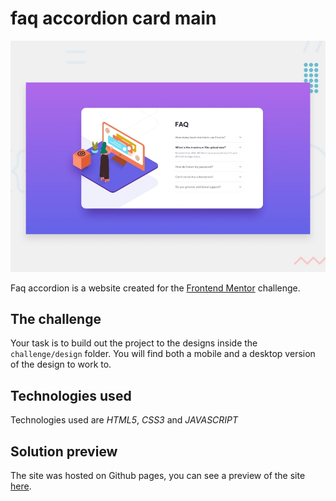 # faq accordion card main


![# faq accordion card main](./challenge/design/desktop-preview.jpg)

Faq accordion is a website created for the <a href="https://www.frontendmentor.io">Frontend Mentor</a> challenge.


## The challenge

Your task is to build out the project to the designs inside the `challenge/design`  folder. You will find both a mobile and a desktop version of the design to work to. 

## Technologies used

Technologies used are *HTML5*, *CSS3* and *JAVASCRIPT*


## Solution preview

The site was hosted on Github pages, you can see a preview of the site <a href="https://lucasfernandodev.github.io/faq-accordion-card-main/">here</a>.
